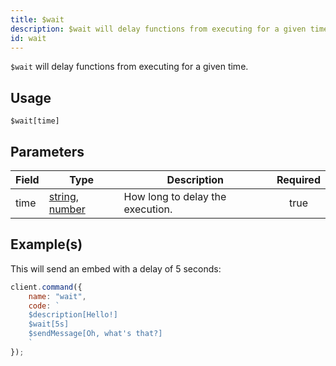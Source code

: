 ```yaml
---
title: $wait
description: $wait will delay functions from executing for a given time.
id: wait
---
```


`$wait` will delay functions from executing for a given time.

## Usage

```aoi
$wait[time]
```

## Parameters

| Field | Type                                                                                                                                                                                                 | Description                      | Required |
| ----- | ---------------------------------------------------------------------------------------------------------------------------------------------------------------------------------------------------- | -------------------------------- | :------: |
| time  | [string](https://developer.mozilla.org/en-US/docs/Web/JavaScript/Reference/Global_Objects/String), [number](https://developer.mozilla.org/en-US/docs/Web/JavaScript/Reference/Global_Objects/Number) | How long to delay the execution. |   true   |

## Example(s)

This will send an embed with a delay of 5 seconds:

```javascript
client.command({
    name: "wait",
    code: `
    $description[Hello!]
    $wait[5s]
    $sendMessage[Oh, what's that?]
    `
});
```
